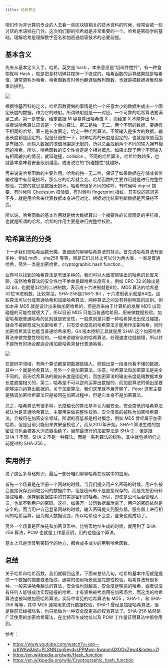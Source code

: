 ```yaml
---
title: 哈希算法
---
```


咱们作为非计算机专业的人去看一些区块链相关的技术资料的时候，经常会被一些讨厌的术语挡在门外。这次咱们聊的哈希就是非常重要的一个。哈希是密码学的基础，理解哈希是理解数字签名和加密通信等技术的必要前提。

## 基本含义

先来从基本定义入手。哈希，英文是 hash ，本来意思是”切碎并搅拌“，有一种食物就叫 Hash ，就是把食材切碎并搅拌一下做成的。哈希函数的运算结果就是哈希值，通常简称为哈希。哈希函数有时候也翻译做散列函数，也就是把数据拆散然后重新排列。

![](https://img.haoqicat.com/2018100101.jpg)


根据维基百科的定义，哈希函数要做的事情是给一个任意大小的数据生成出一个固定长度的数据，作为它的映射。所谓映射就是一一对应。一个可靠的哈希算法要满足三点。第一是安全，给定数据 M 容易算出哈希值 X ，而给定 X 不能算出 M ，或者说哈希算法应该是一个单向算法。第二是独一无二，两个不同的数据，要拥有不相同的哈希。第三是长度固定，给定一种哈希算法，不管输入是多大的数据，输出长度都是固定的。但是仔细想一下，如果哈希的长度是固定的，也就是取值范围是有限的，而输入数据的取值范围是无限的，所以总会找到两个不同的输入拥有相同的哈希。所以，哈希函数的安全性肯定是个相对概念。如果出现了两个不同输入有相同输出的情况，就叫碰撞，collision 。不同的哈希算法，哈希位数越多，也就基本意味着安全级别越高，或者说它的”抗碰撞性“就越好。

再来说说哈希函数的主要作用。哈希的独一无二性，保证了如果数据在存储或者传输过程中有丝毫损坏，那么它的哈希就会变。哈希函数的主要作用就是进行完整性校验，完整的意思是数据无损坏。哈希有很多不同的称呼，有时候叫 digest 摘要，有时候叫 Checksum 校验值，有时候叫 fingerprint 指纹，其实说的意思差不多，就是用哈希来代表数据本身进行对比，根据对比结果判断数据是否保持不变。

所以说，哈希函数的基本作用就是给大数据算出一个摘要性的长度固定的字符串，也就是所谓的哈希。哈希的作用主要是进行完整性校验。

## 哈希算法的分类

下一步我们把哈希函数分类，更细致的聊聊哈希算法的特点。首先说哈希算法有很多种，例如 md5 ，sha256 等等，但是它们总体上可以分为两大类，一类是普通哈希，另外一类是加密哈希，cryptographic hash function 。

业界可以找到的哈希算法是有很多种的。我们可以大致按照输出的哈希的长度来聊，虽然哈希算法的安全性也不单单是跟哈希长度有关。例如 CRC-32 的输出是32 bit，也就是32位的二进制数，表示成十六进制就是8位。MD5 算法的哈希是32位16进制数，比较常见。SHA-256是256个 Bit ，十六进制表示就是64位。这些算法可以分成普通哈希和加密哈希算法，两种算法之间没有特别明显的区别。例如本来 MD5 就是设计出来做加密哈希的，但是后来由于计算机的发展 MD5 出现碰撞的可能性就很大了，所以目前 MD5 只能当普通哈希用，用来做数据校验。加密哈希跟普通哈希的区别就是安全性，一般原则是只要一种哈希算法出现过碰撞，就会不被推荐成为加密哈希了，只有安全度高的哈希算法才能用作加密哈希。同时加密哈希其实也能当普通哈希来用，Git 版本控制工具就是用 SHA1 这个加密哈希算法来做完整性校验的。一般来讲越安全的哈希算法，处理速度也就越慢，所以并不是所有的场合都适合用加密哈希来替代普通哈希。

![](https://img.haoqicat.com/2018100102.jpg)


在密码学领域，有两个算法都是把数据做输入，而输出是一段谁也看不懂的数据。其中一个就是哈希算法，另外一个是加密算法。注意，哈希算法和加密算法是完全不同的。首先哈希算法的输出长度是固定的，而加密算法的输出长度是跟数据本身长度直接相关的，第二，哈希是不可以逆向运算出数据的，而加密算法的输出是要能够逆向运算出数据的。关于加密算法，我们这里就不展开聊了。Peter 这里主要是强调加密哈希算法只是被用在加密过程中，但是它本身不是加密算法。

总之，哈希算法有很多种，长度越长的算法基本认为越安全。安全度低的哈希算法被认为是普通哈希算法，主要用来做完整性校验。安全度高的被称为加密哈希算法，会被用在加密安全领域。所谓的高低都是相对概念，例如 MD5 曾经属于加密哈希，但是目前只能用来做安全校验了。而从2017年开始，SHA-1 算法生成的加密证书也会被各大浏览器拒绝了。目前最流行的加密算法是 SHA-2 ，但是跟 SHA-1 不同，SHA-2 不是一种算法，而是一系列算法的统称，其中就包括咱们之前提过的 SHA-256 。

## 实用例子

说了这么多基础知识，最后一部分咱们聊聊哈希在现实中的应用。

首先一个场景是在注册一个网站的时候。当我们提交用户名密码的时候，用户名被会直接保存到网站公司的数据库中，但是密码却不是直接保存的，而是先把密码转换成哈希，保存到数据库中的其实是密码的哈希。所以，即使是公司后台管理人员，也拿不到用户的密码。这样，如果万一公司数据库泄露了，用户的密码依然是安全的。而当用户自己登录网站的时候，输入密码提交到服务器，服务器上进行相同的哈希运算，因为输入数据没变，所以哈希也不会变，登录也就成功了。

另外一个场景是区块链和加密货币中。比特币地址生成的时候，就用到了 SHA-256 算法，POW 也就是工作量证明，用的也是这个算法。

基本上凡是涉及到密码学的地方，都会或多或少的用到哈希函数。


## 总结

关于哈希和哈希函数，我们就聊到这里，下面来总结几句。哈希的基本作用就是提供一个数据的摘要或者指纹，通常的使用场景就是完整性校验。哈希算法有很多种，一般来讲哈希越长的算法，安全性也就越高，安全度足够高的哈希，或者说没有任何人能够成功实现碰撞的哈希，才有资格被考虑用在加密场合，而这类的哈希算法也被叫做加密哈希算法。实际中常见的哈希算法有 MD5 ，SHA-1 ，和 SHA-256 等等，其中 MD5 通常用来进行数据校验，SHA-1 曾经是加密哈希算法，但是目前已经被除名，也只能做为一种安全度更高的校验算法了。SHA-256 依然是广泛使用的加密哈希算法，在比特币生成地址以及 POW 工作量证明算法中都会用到。

参考：

- https://www.youtube.com/watch?v=xsp--srKWKw&list=PLSNNzog5eydvsPPMwn-6waomQXOOxZew4&index=2)
- https://en.wikipedia.org/wiki/Hash_function
- https://en.wikipedia.org/wiki/Cryptographic_hash_function
